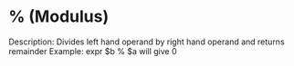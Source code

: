 # % (Modulus)

Description: Divides left hand operand by right hand operand and returns remainder
Example: expr $b % $a will give 0